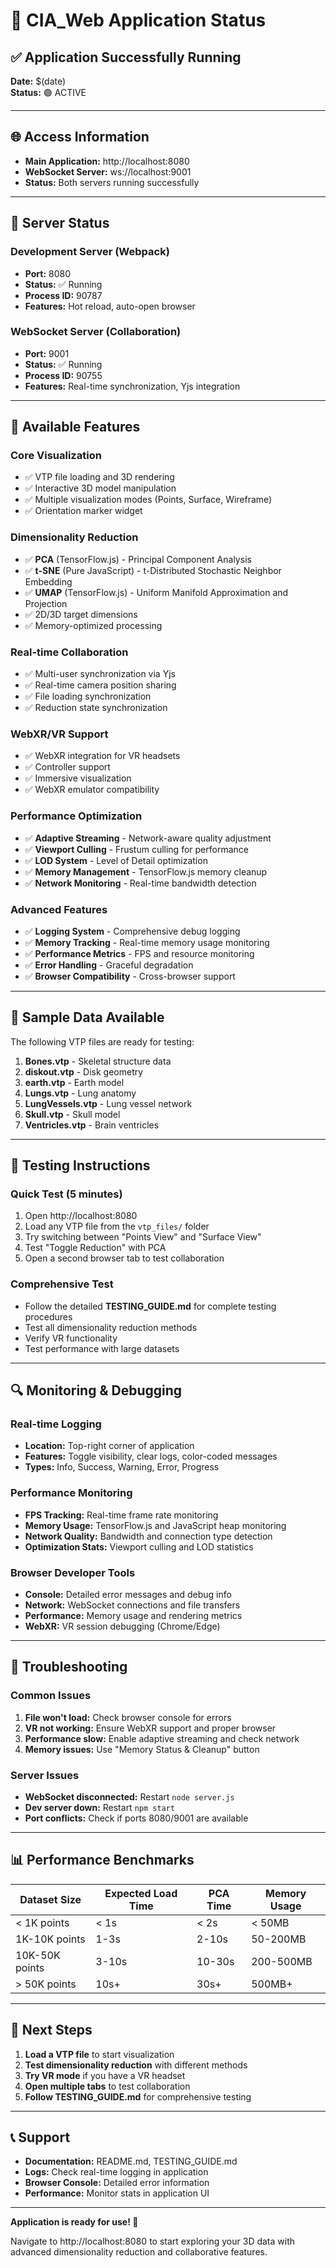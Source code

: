 # 🚀 CIA_Web Application Status

## ✅ Application Successfully Running

**Date:** $(date)  
**Status:** 🟢 ACTIVE

---

## 🌐 Access Information

- **Main Application:** http://localhost:8080
- **WebSocket Server:** ws://localhost:9001
- **Status:** Both servers running successfully

---

## 🔧 Server Status

### Development Server (Webpack)
- **Port:** 8080
- **Status:** ✅ Running
- **Process ID:** 90787
- **Features:** Hot reload, auto-open browser

### WebSocket Server (Collaboration)
- **Port:** 9001  
- **Status:** ✅ Running
- **Process ID:** 90755
- **Features:** Real-time synchronization, Yjs integration

---

## 🎯 Available Features

### Core Visualization
- ✅ VTP file loading and 3D rendering
- ✅ Interactive 3D model manipulation
- ✅ Multiple visualization modes (Points, Surface, Wireframe)
- ✅ Orientation marker widget

### Dimensionality Reduction
- ✅ **PCA** (TensorFlow.js) - Principal Component Analysis
- ✅ **t-SNE** (Pure JavaScript) - t-Distributed Stochastic Neighbor Embedding  
- ✅ **UMAP** (TensorFlow.js) - Uniform Manifold Approximation and Projection
- ✅ 2D/3D target dimensions
- ✅ Memory-optimized processing

### Real-time Collaboration
- ✅ Multi-user synchronization via Yjs
- ✅ Real-time camera position sharing
- ✅ File loading synchronization
- ✅ Reduction state synchronization

### WebXR/VR Support
- ✅ WebXR integration for VR headsets
- ✅ Controller support
- ✅ Immersive visualization
- ✅ WebXR emulator compatibility

### Performance Optimization
- ✅ **Adaptive Streaming** - Network-aware quality adjustment
- ✅ **Viewport Culling** - Frustum culling for performance
- ✅ **LOD System** - Level of Detail optimization
- ✅ **Memory Management** - TensorFlow.js memory cleanup
- ✅ **Network Monitoring** - Real-time bandwidth detection

### Advanced Features
- ✅ **Logging System** - Comprehensive debug logging
- ✅ **Memory Tracking** - Real-time memory usage monitoring
- ✅ **Performance Metrics** - FPS and resource monitoring
- ✅ **Error Handling** - Graceful degradation
- ✅ **Browser Compatibility** - Cross-browser support

---

## 📁 Sample Data Available

The following VTP files are ready for testing:

1. **Bones.vtp** - Skeletal structure data
2. **diskout.vtp** - Disk geometry
3. **earth.vtp** - Earth model
4. **Lungs.vtp** - Lung anatomy
5. **LungVessels.vtp** - Lung vessel network
6. **Skull.vtp** - Skull model
7. **Ventricles.vtp** - Brain ventricles

---

## 🧪 Testing Instructions

### Quick Test (5 minutes)
1. Open http://localhost:8080
2. Load any VTP file from the `vtp_files/` folder
3. Try switching between "Points View" and "Surface View"
4. Test "Toggle Reduction" with PCA
5. Open a second browser tab to test collaboration

### Comprehensive Test
- Follow the detailed **TESTING_GUIDE.md** for complete testing procedures
- Test all dimensionality reduction methods
- Verify VR functionality
- Test performance with large datasets

---

## 🔍 Monitoring & Debugging

### Real-time Logging
- **Location:** Top-right corner of application
- **Features:** Toggle visibility, clear logs, color-coded messages
- **Types:** Info, Success, Warning, Error, Progress

### Performance Monitoring
- **FPS Tracking:** Real-time frame rate monitoring
- **Memory Usage:** TensorFlow.js and JavaScript heap monitoring
- **Network Quality:** Bandwidth and connection type detection
- **Optimization Stats:** Viewport culling and LOD statistics

### Browser Developer Tools
- **Console:** Detailed error messages and debug info
- **Network:** WebSocket connections and file transfers
- **Performance:** Memory usage and rendering metrics
- **WebXR:** VR session debugging (Chrome/Edge)

---

## 🚨 Troubleshooting

### Common Issues
1. **File won't load:** Check browser console for errors
2. **VR not working:** Ensure WebXR support and proper browser
3. **Performance slow:** Enable adaptive streaming and check network
4. **Memory issues:** Use "Memory Status & Cleanup" button

### Server Issues
- **WebSocket disconnected:** Restart `node server.js`
- **Dev server down:** Restart `npm start`
- **Port conflicts:** Check if ports 8080/9001 are available

---

## 📊 Performance Benchmarks

| Dataset Size | Expected Load Time | PCA Time | Memory Usage |
|--------------|-------------------|----------|--------------|
| < 1K points | < 1s | < 2s | < 50MB |
| 1K-10K points | 1-3s | 2-10s | 50-200MB |
| 10K-50K points | 3-10s | 10-30s | 200-500MB |
| > 50K points | 10s+ | 30s+ | 500MB+ |

---

## 🎯 Next Steps

1. **Load a VTP file** to start visualization
2. **Test dimensionality reduction** with different methods
3. **Try VR mode** if you have a VR headset
4. **Open multiple tabs** to test collaboration
5. **Follow TESTING_GUIDE.md** for comprehensive testing

---

## 📞 Support

- **Documentation:** README.md, TESTING_GUIDE.md
- **Logs:** Check real-time logging in application
- **Browser Console:** Detailed error information
- **Performance:** Monitor stats in application UI

---

**Application is ready for use! 🎉**

Navigate to http://localhost:8080 to start exploring your 3D data with advanced dimensionality reduction and collaborative features.
